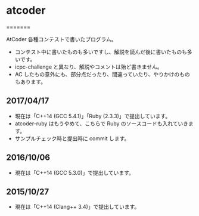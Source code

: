 # atcoder
=======

AtCoder 各種コンテストで書いたプログラム。

- コンテスト中に書いたものも多いですし、解説を読んだ後に書いたものも多いです。
- icpc-challenge と異なり、解説やコメントは殆ど書きません。
- AC したもの意外にも、部分点だったり、間違っていたり、やりかけのものもあります。

## 2017/04/17

- 現在は「C++14 (GCC 5.4.1)」「Ruby (2.3.3)」で提出しています。
- atcoder-ruby はもうやめて、こちらで Ruby のソースコードも入れていきます。
- サンプルチェック時と提出時に commit します。

## 2016/10/06

- 現在は「C++14 (GCC 5.3.0)」で提出しています。

## 2015/10/27

- 現在は「C++14 (Clang++ 3.4)」で提出しています。

